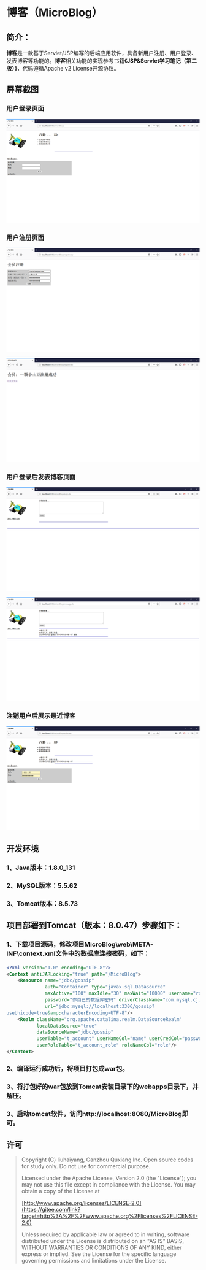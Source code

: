 # 博客（MicroBlog）

## 简介：

**博客**是一款基于Servlet/JSP编写的后端应用软件，具备新用户注册、用户登录、发表博客等功能的。**博客**相关功能的实现参考书籍<b>《JSP&Servlet学习笔记（第二版）》</b>，代码遵循Apache v2 License开源协议。

## 屏幕截图

### 用户登录页面

![用户登录页面](screenshots/screenshot1.png "用户登录页面")

### 用户注册页面

![用户注册页面](screenshots/screenshot2.png "用户注册页面")

![用户注册成功](screenshots/screenshot3.png "用户注册成功")

### 用户登录后发表博客页面

![用户登录](screenshots/screenshot4.png "用户登录")

![发表博客](screenshots/screenshot5.png "发表博客")

### 注销用户后展示最近博客

![注销用户后展示最近文章](screenshots/screenshot6.png "注销用户后展示最近文章")

## 开发环境

### 1、Java版本：1.8.0_131

### 2、MySQL版本：5.5.62

### 3、Tomcat版本：8.5.73

## 项目部署到Tomcat（版本：8.0.47）步骤如下：

### 1、下载项目源码，修改项目MicroBlog\web\META-INF\context.xml文件中的数据库连接密码，如下：

```xml
<?xml version="1.0" encoding="UTF-8"?>
<Context antiJARLocking="true" path="/MicroBlog">
    <Resource name="jdbc/gossip"
              auth="Container" type="javax.sql.DataSource"
              maxActive="100" maxIdle="30" maxWait="10000" username="root"
              password="你自己的数据库密码" driverClassName="com.mysql.cj.jdbc.Driver"
              url="jdbc:mysql://localhost:3306/gossip?
useUnicode=true&amp;characterEncoding=UTF-8"/>
    <Realm className="org.apache.catalina.realm.DataSourceRealm"
           localDataSource="true"
           dataSourceName="jdbc/gossip"
           userTable="t_account" userNameCol="name" userCredCol="password"
           userRoleTable="t_account_role" roleNameCol="role"/>
</Context>
```

### 2、编译运行成功后，将项目打包成war包。

### 3、将打包好的war包放到Tomcat安装目录下的webapps目录下，并解压。

### 3、启动tomcat软件，访问http://localhost:8080/MicroBlog即可。

## 许可

> Copyright (C) liuhaiyang, Ganzhou Quxiang Inc. Open source codes for study only. Do not use for commercial purpose.
>
> Licensed under the Apache License, Version 2.0 (the "License"); you may not use this file except in compliance with the License. You may obtain a copy of the License at
>
> [http://www.apache.org/licenses/LICENSE-2.0](https://gitee.com/link?target=http%3A%2F%2Fwww.apache.org%2Flicenses%2FLICENSE-2.0)
>
> Unless required by applicable law or agreed to in writing, software distributed under the License is distributed on an "AS IS" BASIS, WITHOUT WARRANTIES OR CONDITIONS OF ANY KIND, either express or implied. See the License for the specific language governing permissions and limitations under the License.

